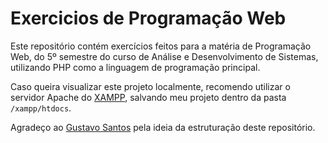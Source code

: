 # Exercicios de Programação Web

Este repositório contém exercícios feitos para a matéria de Programação Web, do 5º semestre do curso de Análise e Desenvolvimento de Sistemas, utilizando PHP como a linguagem de programação principal.

Caso queira visualizar este projeto localmente, recomendo utilizar o servidor Apache do [XAMPP](https://www.apachefriends.org/download.html), salvando meu projeto dentro da pasta `/xampp/htdocs`.

Agradeço ao [Gustavo Santos](https://github.com/stringGustavo) pela ideia da estruturação deste repositório.